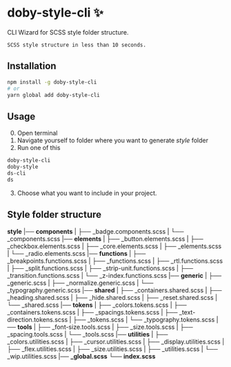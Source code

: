 # doby-style-cli ✨

CLI Wizard for SCSS style folder structure.

```
SCSS style structure in less than 10 seconds.
```

## Installation

```bash
npm install -g doby-style-cli
# or
yarn global add doby-style-cli
```

## Usage

0. Open terminal <br>
1. Navigate yourself to folder where you want to generate _style_ folder <br>
2. Run one of this <br>
```bash
doby-style-cli
doby-style
ds-cli
ds
```
3. Choose what you want to include in your project.

## Style folder structure  

**style**
|── **components**
|  ├── _badge.components.scss
|  └── _components.scss
|── **elements**
|  ├── _button.elements.scss
|  ├── _checkbox.elements.scss
|  ├── _core.elements.scss
|  ├── _elements.scss
|  └── _radio.elements.scss
|── **functions**
|  ├── _breakpoints.functions.scss
|  ├── _functions.scss
|  ├── _rtl.functions.scss
|  ├── _split.functions.scss
|  ├── _strip-unit.functions.scss
|  ├── _transition.functions.scss
|  └── _z-index.functions.scss
|── **generic**
|  ├── _generic.scss
|  ├── _normalize.generic.scss
|  └── _typography.generic.scss
|── **shared**
|  ├── _containers.shared.scss
|  ├── _heading.shared.scss
|  ├── _hide.shared.scss
|  ├── _reset.shared.scss
|  └── _shared.scss
|── **tokens**
|  ├── _colors.tokens.scss
|  ├── _containers.tokens.scss
|  ├── _spacings.tokens.scss
|  ├── _text-direction.tokens.scss
|  ├── _tokens.scss
|  └── _typography.tokens.scss
|── **tools**
|  ├── _font-size.tools.scss
|  ├── _size.tools.scss
|  ├── _spacing.tools.scss
|  └── _tools.scss
|── **utilities**
|  ├── _colors.utilities.scss
|  ├── _cursor.utilities.scss
|  ├── _display.utilities.scss
|  ├── _flex.utilities.scss
|  ├── _size.utilities.scss
|  ├── _utilities.scss
|  └── _wip.utilities.scss
|── **_global.scss**
└── **index.scss**
